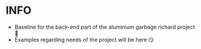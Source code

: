 # INFO
- Baseline for the back-end part of the aluminium garbage richard project 🙈
- Examples regarding needs of the project will be here 😏
